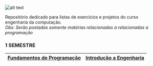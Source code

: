 ![alt text](http://portal.utfpr.edu.br/icones/cabecalho/logo-utfpr/@@images/image.png "UTFPR - LOGO")

Repositório dedicado para listas de exercícios e projetos do curso engenharia da computação. <br>
_Obs: Serão postadas somente matérias relacionadas a relacionadas a programação_
### 1 SEMESTRE
[Fundamentos de Programação](/FundamentosDeProgramacao)| [Introdução a Engenharia](/IntroducaoEngenharia) |
--- | --- | 
